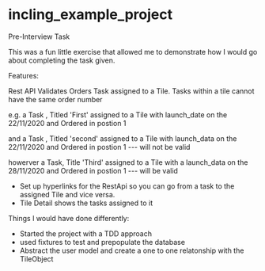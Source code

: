 # incling_example_project
Pre-Interview Task

This was a fun little exercise that allowed me to demonstrate how I would go about completing the task given.

Features:

  Rest API Validates Orders Task assigned to a Tile. Tasks within a tile cannot have the same order number
  
  e.g. a Task , Titled 'First' assigned to a Tile with launch_date on the 22/11/2020 and Ordered in postion 1 
  
  and a  Task , Titled 'second' assigned to a Tile with launch_data on the 22/11/2020 and Ordered in postion 1 --- will not be valid 

  howerver a Task, Title 'Third' assigned to a Tile with a launch_data on the 28/11/2020 and Ordered in postion 1 --- will be valid
  
  -  Set up hyperlinks for the RestApi so you can go from a task to the assigned Tile and vice versa. 
  -  Tile Detail shows the tasks assigned to it
  
 
Things I would have done differently:
  - Started the project with a TDD approach
  - used fixtures to test and prepopulate the database
  - Abstract the user model and create a one to one relatonship with the TileObject
  

